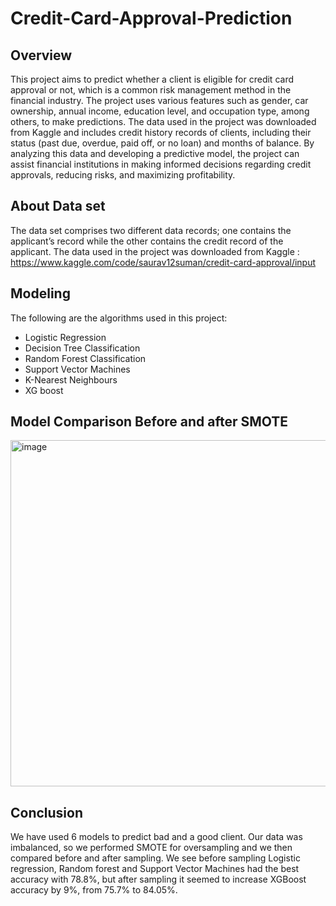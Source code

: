 # Credit-Card-Approval-Prediction

## Overview
This project aims to predict whether a client is eligible for credit card approval or not, which is a common risk management method in the financial industry. The project uses various features such as gender, car ownership, annual income, education level, and occupation type, among others, to make predictions. The data used in the project was downloaded from Kaggle and includes credit history records of clients, including their status (past due, overdue, paid off, or no loan) and months of balance. By analyzing this data and developing a predictive model, the project can assist financial institutions in making informed decisions regarding credit approvals, reducing risks, and maximizing profitability.

## About Data set
The data set comprises two different data records; one contains the applicant’s record while the other contains the credit record of the applicant.
The data used in the project was downloaded from Kaggle : https://www.kaggle.com/code/saurav12suman/credit-card-approval/input

## Modeling
The following are the algorithms used in this project:
- Logistic Regression
- Decision Tree Classification
- Random Forest Classification
- Support Vector Machines
- K-Nearest Neighbours
- XG boost

## Model Comparison Before and after SMOTE

<img width="554" alt="image" src="https://user-images.githubusercontent.com/112019616/222548911-68d9dff8-6357-49ca-8a7a-eb1ffa365035.png">



## Conclusion
We have used 6 models to predict bad and a good client. Our data was imbalanced, so we performed SMOTE for oversampling and we then compared before and after sampling. We see before sampling Logistic regression, Random forest and Support Vector Machines had the best accuracy with 78.8%,  but after sampling it seemed to increase XGBoost accuracy by 9%, from 75.7% to 84.05%. 

